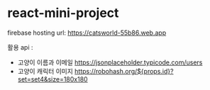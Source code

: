 # react-mini-project

firebase hosting url:
https://catsworld-55b86.web.app


활용 api :
- 고양이 이름과 이메일
https://jsonplaceholder.typicode.com/users
- 고양이 캐릭터 이미지
https://robohash.org/${props.id}?set=set4&size=180x180
